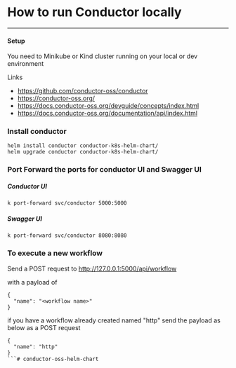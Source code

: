 # How to run Conductor locally
---
#### Setup
You need to Minikube or Kind cluster running on your local or dev environment

Links
- https://github.com/conductor-oss/conductor
- https://conductor-oss.org/
- https://docs.conductor-oss.org/devguide/concepts/index.html
- https://docs.conductor-oss.org/documentation/api/index.html


### Install conductor
```
helm install conductor conductor-k8s-helm-chart/
helm upgrade conductor conductor-k8s-helm-chart/
```

### Port Forward the ports for conductor UI and Swagger UI


##### Conductor UI
```
k port-forward svc/conductor 5000:5000
```

##### Swagger UI
```
k port-forward svc/conductor 8080:8080
```

### To execute a new workflow 

Send a POST request to http://127.0.0.1:5000/api/workflow

with a payload of 
```
{
  "name": "<workflow name>"
}
```
if you have a workflow already created named "http" send the payload as below as a POST request

```
{
  "name": "http"
}
```# conductor-oss-helm-chart

